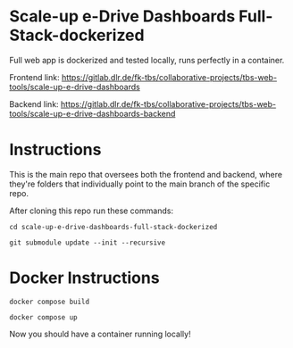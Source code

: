 # Scale-up e-Drive Dashboards Full-Stack-dockerized

Full web app is dockerized and tested locally, runs perfectly in a container.

Frontend link:
https://gitlab.dlr.de/fk-tbs/collaborative-projects/tbs-web-tools/scale-up-e-drive-dashboards

Backend link:
https://gitlab.dlr.de/fk-tbs/collaborative-projects/tbs-web-tools/scale-up-e-drive-dashboards-backend


# Instructions

This is the main repo that oversees both the frontend and backend, where they're folders that individually point to the main branch of the specific repo.

After cloning this repo run these commands:

```
cd scale-up-e-drive-dashboards-full-stack-dockerized

git submodule update --init --recursive
```

# Docker Instructions

```
docker compose build

docker compose up
```

Now you should have a container running locally!
